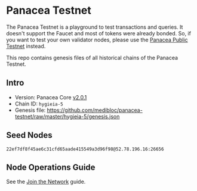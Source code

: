 # Panacea Testnet

The Panacea Testnet is a playground to test transactions and queries.
It doesn't support the Faucet and most of tokens were already bonded.
So, if you want to test your own validator nodes, please use the [Panacea Public Testnet](https://github.com/medibloc/panacea-public-testnet) instead.

This repo contains genesis files of all historical chains of the Panacea Testnet.


## Intro

- Version: Panacea Core [v2.0.1](https://github.com/medibloc/panacea-core/releases/tag/v2.0.1)
- Chain ID: `hygieia-5`
- Genesis file: https://github.com/medibloc/panacea-testnet/raw/master/hygieia-5/genesis.json


## Seed Nodes

```
22ef7df8f45ae6c31cfd65aade415549a3d96f98@52.78.196.16:26656
```


## Node Operations Guide

See the [Join the Network](https://medibloc.gitbook.io/panacea-core/guide/join-the-network) guide.
